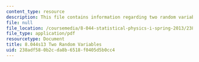 ```yaml
---
content_type: resource
description: This file contains information regarding two random variables.
file: null
file_location: /coursemedia/8-044-statistical-physics-i-spring-2013/238adf580b2cda8b6518f0405d5b0cc4_MIT8_044S13_ProbabilityCh2.pdf
file_type: application/pdf
resourcetype: Document
title: 8.044s13 Two Random Variables
uid: 238adf58-0b2c-da8b-6518-f0405d5b0cc4
---
```

